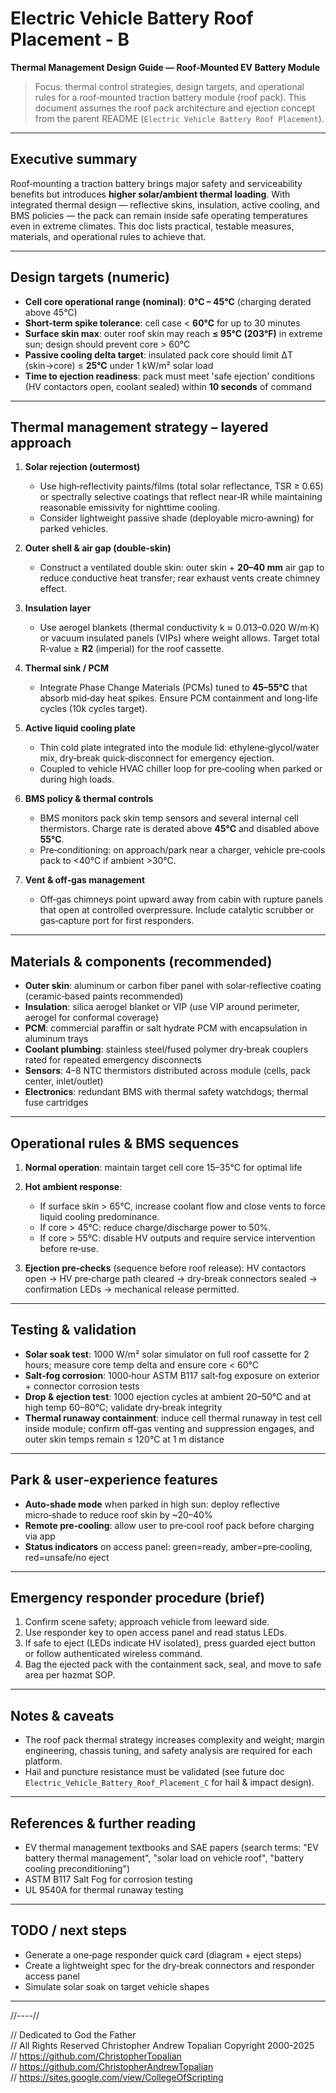 # Electric Vehicle Battery Roof Placement - B

**Thermal Management Design Guide — Roof‑Mounted EV Battery Module**

> Focus: thermal control strategies, design targets, and operational rules for a roof‑mounted traction battery module (roof pack). This document assumes the roof pack architecture and ejection concept from the parent README (`Electric Vehicle Battery Roof Placement`).

---

## Executive summary

Roof‑mounting a traction battery brings major safety and serviceability benefits but introduces **higher solar/ambient thermal loading**. With integrated thermal design — reflective skins, insulation, active cooling, and BMS policies — the pack can remain inside safe operating temperatures even in extreme climates. This doc lists practical, testable measures, materials, and operational rules to achieve that.

---

## Design targets (numeric)

* **Cell core operational range (nominal)**: **0°C – 45°C** (charging derated above 45°C)
* **Short‑term spike tolerance**: cell case < **60°C** for up to 30 minutes
* **Surface skin max**: outer roof skin may reach **≤ 95°C (203°F)** in extreme sun; design should prevent core > 60°C
* **Passive cooling delta target**: insulated pack core should limit ΔT (skin→core) ≤ **25°C** under 1 kW/m² solar load
* **Time to ejection readiness**: pack must meet 'safe ejection' conditions (HV contactors open, coolant sealed) within **10 seconds** of command

---

## Thermal management strategy – layered approach

1. **Solar rejection (outermost)**

   * Use high‑reflectivity paints/films (total solar reflectance, TSR ≥ 0.65) or spectrally selective coatings that reflect near‑IR while maintaining reasonable emissivity for nighttime cooling.
   * Consider lightweight passive shade (deployable micro‑awning) for parked vehicles.

2. **Outer shell & air gap (double‑skin)**

   * Construct a ventilated double skin: outer skin + **20–40 mm** air gap to reduce conductive heat transfer; rear exhaust vents create chimney effect.

3. **Insulation layer**

   * Use aerogel blankets (thermal conductivity k ≈ 0.013–0.020 W/m·K) or vacuum insulated panels (VIPs) where weight allows. Target total R‑value ≥ **R2** (imperial) for the roof cassette.

4. **Thermal sink / PCM**

   * Integrate Phase Change Materials (PCMs) tuned to **45–55°C** that absorb mid‑day heat spikes. Ensure PCM containment and long‑life cycles (10k cycles target).

5. **Active liquid cooling plate**

   * Thin cold plate integrated into the module lid: ethylene‑glycol/water mix, dry‑break quick‑disconnect for emergency ejection.
   * Coupled to vehicle HVAC chiller loop for pre‑cooling when parked or during high loads.

6. **BMS policy & thermal controls**

   * BMS monitors pack skin temp sensors and several internal cell thermistors. Charge rate is derated above **45°C** and disabled above **55°C**.
   * Pre‑conditioning: on approach/park near a charger, vehicle pre‑cools pack to <40°C if ambient >30°C.

7. **Vent & off‑gas management**

   * Off‑gas chimneys point upward away from cabin with rupture panels that open at controlled overpressure. Include catalytic scrubber or gas‑capture port for first responders.

---

## Materials & components (recommended)

* **Outer skin**: aluminum or carbon fiber panel with solar‑reflective coating (ceramic‑based paints recommended)
* **Insulation**: silica aerogel blanket or VIP (use VIP around perimeter, aerogel for conformal coverage)
* **PCM**: commercial paraffin or salt hydrate PCM with encapsulation in aluminum trays
* **Coolant plumbing**: stainless steel/fused polymer dry‑break couplers rated for repeated emergency disconnects
* **Sensors**: 4–8 NTC thermistors distributed across module (cells, pack center, inlet/outlet)
* **Electronics**: redundant BMS with thermal safety watchdogs; thermal fuse cartridges

---

## Operational rules & BMS sequences

1. **Normal operation**: maintain target cell core 15–35°C for optimal life
2. **Hot ambient response**:

   * If surface skin > 65°C, increase coolant flow and close vents to force liquid cooling predominance.
   * If core > 45°C: reduce charge/discharge power to 50%.
   * If core > 55°C: disable HV outputs and require service intervention before re‑use.
3. **Ejection pre‑checks** (sequence before roof release): HV contactors open → HV pre‑charge path cleared → dry‑break connectors sealed → confirmation LEDs → mechanical release permitted.

---

## Testing & validation

* **Solar soak test**: 1000 W/m² solar simulator on full roof cassette for 2 hours; measure core temp delta and ensure core < 60°C
* **Salt‑fog corrosion**: 1000‑hour ASTM B117 salt‑fog exposure on exterior + connector corrosion tests
* **Drop & ejection test**: 1000 ejection cycles at ambient 20–50°C and at high temp 60–80°C; validate dry‑break integrity
* **Thermal runaway containment**: induce cell thermal runaway in test cell inside module; confirm off‑gas venting and suppression engages, and outer skin temps remain ≤ 120°C at 1 m distance

---

## Park & user‑experience features

* **Auto‑shade mode** when parked in high sun: deploy reflective micro‑shade to reduce roof skin by \~20–40%
* **Remote pre‑cooling**: allow user to pre‑cool roof pack before charging via app
* **Status indicators** on access panel: green=ready, amber=pre‑cooling, red=unsafe/no eject

---

## Emergency responder procedure (brief)

1. Confirm scene safety; approach vehicle from leeward side.
2. Use responder key to open access panel and read status LEDs.
3. If safe to eject (LEDs indicate HV isolated), press guarded eject button or follow authenticated wireless command.
4. Bag the ejected pack with the containment sack, seal, and move to safe area per hazmat SOP.

---

## Notes & caveats

* The roof pack thermal strategy increases complexity and weight; margin engineering, chassis tuning, and safety analysis are required for each platform.
* Hail and puncture resistance must be validated (see future doc `Electric_Vehicle_Battery_Roof_Placement_C` for hail & impact design).

---

## References & further reading

* EV thermal management textbooks and SAE papers (search terms: "EV battery thermal management", "solar load on vehicle roof", "battery cooling preconditioning")
* ASTM B117 Salt Fog for corrosion testing
* UL 9540A for thermal runaway testing

---

## TODO / next steps

* Generate a one‑page responder quick card (diagram + eject steps)
* Create a lightweight spec for the dry‑break connectors and responder access panel
* Simulate solar soak on target vehicle shapes

---

//----//

// Dedicated to God the Father  
// All Rights Reserved Christopher Andrew Topalian Copyright 2000-2025  
// https://github.com/ChristopherTopalian  
// https://github.com/ChristopherAndrewTopalian  
// https://sites.google.com/view/CollegeOfScripting

